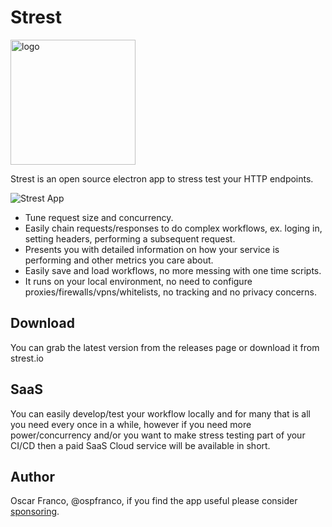 # Strest

<img src="https://github.com/ospfranco/strest/raw/master/assets/icons/smiley.png" alt="logo" width="200"/>

Strest is an open source electron app to stress test your HTTP endpoints.

![Strest App](https://github.com/ospfranco/strest/raw/master/assets/screenshots/Strest.png "Strest App")

- Tune request size and concurrency.
- Easily chain requests/responses to do complex workflows, ex. loging in, setting headers, performing a subsequent request.
- Presents you with detailed information on how your service is performing and other metrics you care about.
- Easily save and load workflows, no more messing with one time scripts.
- It runs on your local environment, no need to configure proxies/firewalls/vpns/whitelists, no tracking and no privacy concerns.

## Download
You can grab the latest version from the releases page or download it from strest.io

## SaaS
You can easily develop/test your workflow locally and for many that is all you need every once in a while, however if you need more power/concurrency and/or you want to make stress testing part of your CI/CD then a paid SaaS Cloud service will be available in short.

## Author
Oscar Franco, @ospfranco, if you find the app useful please consider [sponsoring](https://github.com/sponsors/ospfranco).